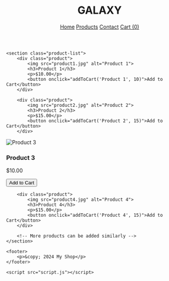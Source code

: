 </head>
<body>
    <header>
        <div class="logo">
            <h1>GALAXY</h1>
        </div>
        <nav>
            <a href="#">Home</a>
            <a href="#">Products</a>
            <a href="#">Contact</a>
            <a href="#" id="cartLink">Cart (<span id="cartCount">0</span>)</a>
        </nav>
    </header>

    <section class="product-list">
        <div class="product">
            <img src="product1.jpg" alt="Product 1">
            <h3>Product 1</h3>
            <p>$10.00</p>
            <button onclick="addToCart('Product 1', 10)">Add to Cart</button>
        </div>

        <div class="product">
            <img src="product2.jpg" alt="Product 2">
            <h3>Product 2</h3>
            <p>$15.00</p>
            <button onclick="addToCart('Product 2', 15)">Add to Cart</button>
        </div>


 <section class="product-list">
        <div class="product">
            <img src="product1.jpg" alt="Product 3">
            <h3>Product 3</h3>
            <p>$10.00</p>
            <button onclick="addToCart('Product 3', 10)">Add to Cart</button>
        </div>

        <div class="product">
            <img src="product4.jpg" alt="Product 4">
            <h3>Product 4</h3>
            <p>$15.00</p>
            <button onclick="addToCart('Product 4', 15)">Add to Cart</button>
        </div>

        <!-- More products can be added similarly -->
    </section>

    <footer>
        <p>&copy; 2024 My Shop</p>
    </footer>

    <script src="script.js"></script>
</body>
</html>
